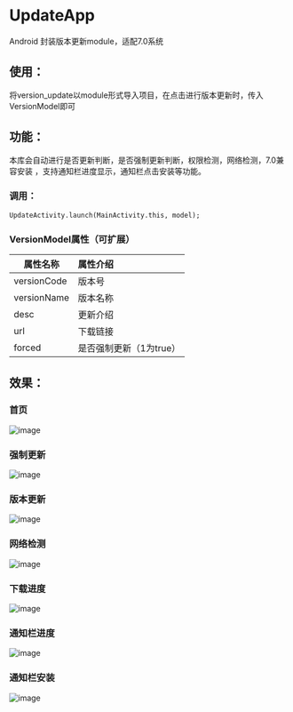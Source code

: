 # UpdateApp
Android 封装版本更新module，适配7.0系统

## 使用：

将version_update以module形式导入项目，在点击进行版本更新时，传入VersionModel即可

## 功能：
本库会自动进行是否更新判断，是否强制更新判断，权限检测，网络检测，7.0兼容安装
，支持通知栏进度显示，通知栏点击安装等功能。


### 调用：

    UpdateActivity.launch(MainActivity.this, model);



### VersionModel属性（可扩展）

|              属性名称             |          属性介绍            |
| ------------- |:-------------|
|              versionCode             |          版本号            |
|              versionName             |          版本名称            |
|              desc             |          更新介绍            |
|              url             |          下载链接            |
|              forced             |          是否强制更新（1为true）            |
## 效果：


### 首页

![image](https://github.com/wangchang163/UpdateApp/blob/master/image/icon.png)

### 强制更新

![image](https://github.com/wangchang163/UpdateApp/blob/master/image/icon1.png)

### 版本更新

![image](https://github.com/wangchang163/UpdateApp/blob/master/image/icon2.png)

### 网络检测

![image](https://github.com/wangchang163/UpdateApp/blob/master/image/icon3.png)

### 下载进度

![image](https://github.com/wangchang163/UpdateApp/blob/master/image/icon4.png)

### 通知栏进度

![image](https://github.com/wangchang163/UpdateApp/blob/master/image/icon5.png)

### 通知栏安装

![image](https://github.com/wangchang163/UpdateApp/blob/master/image/icon6.png)
